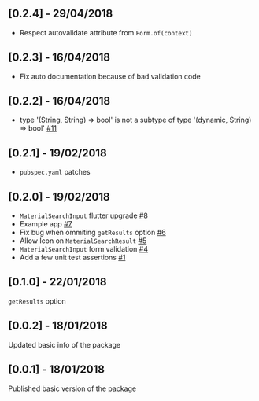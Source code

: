 ## [0.2.4] - 29/04/2018

* Respect autovalidate attribute from `Form.of(context)`

## [0.2.3] - 16/04/2018

* Fix auto documentation because of bad validation code

## [0.2.2] - 16/04/2018

* type '(String, String) => bool' is not a subtype of type '(dynamic, String) => bool' [#11](https://github.com/ianldgs/material_search/issues/11)

## [0.2.1] - 19/02/2018

* `pubspec.yaml` patches

## [0.2.0] - 19/02/2018

* `MaterialSearchInput` flutter upgrade [#8](https://github.com/ianldgs/material_search/issues/8)
* Example app [#7](https://github.com/ianldgs/material_search/issues/7)
* Fix bug when ommiting `getResults` option [#6](https://github.com/ianldgs/material_search/issues/6)
* Allow Icon on `MaterialSearchResult` [#5](https://github.com/ianldgs/material_search/issues/5)
* `MaterialSearchInput` form validation [#4](https://github.com/ianldgs/material_search/issues/4)
* Add a few unit test assertions [#1](https://github.com/ianldgs/material_search/issues/1)

## [0.1.0] - 22/01/2018

`getResults` option

## [0.0.2] - 18/01/2018

Updated basic info of the package

## [0.0.1] - 18/01/2018

Published basic version of the package
